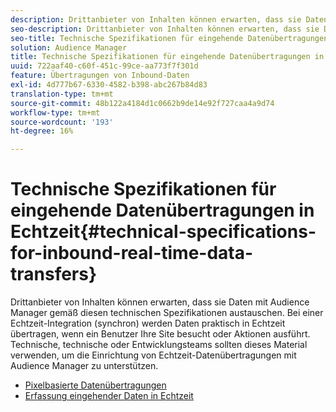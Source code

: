 ```yaml
---
description: Drittanbieter von Inhalten können erwarten, dass sie Daten mit Audience Manager gemäß diesen technischen Spezifikationen austauschen. Bei einer Echtzeit-Integration (synchron) werden Daten praktisch in Echtzeit übertragen, wenn ein Benutzer Ihre Site besucht oder Aktionen ausführt. Technische, technische oder Entwicklungsteams sollten dieses Material verwenden, um die Einrichtung von Echtzeit-Datenübertragungen mit Audience Manager zu unterstützen.
seo-description: Drittanbieter von Inhalten können erwarten, dass sie Daten mit Audience Manager gemäß diesen technischen Spezifikationen austauschen. Bei einer Echtzeit-Integration (synchron) werden Daten praktisch in Echtzeit übertragen, wenn ein Benutzer Ihre Site besucht oder Aktionen ausführt. Technische, technische oder Entwicklungsteams sollten dieses Material verwenden, um die Einrichtung von Echtzeit-Datenübertragungen mit Audience Manager zu unterstützen.
seo-title: Technische Spezifikationen für eingehende Datenübertragungen in Echtzeit
solution: Audience Manager
title: Technische Spezifikationen für eingehende Datenübertragungen in Echtzeit
uuid: 722aaf40-c60f-451c-99ce-aa773f7f301d
feature: Übertragungen von Inbound-Daten
exl-id: 4d777b67-6330-4582-b398-abc267b84d83
translation-type: tm+mt
source-git-commit: 48b122a4184d1c0662b9de14e92f727caa4a9d74
workflow-type: tm+mt
source-wordcount: '193'
ht-degree: 16%

---
```


# Technische Spezifikationen für eingehende Datenübertragungen in Echtzeit{#technical-specifications-for-inbound-real-time-data-transfers}

Drittanbieter von Inhalten können erwarten, dass sie Daten mit Audience Manager gemäß diesen technischen Spezifikationen austauschen. Bei einer Echtzeit-Integration (synchron) werden Daten praktisch in Echtzeit übertragen, wenn ein Benutzer Ihre Site besucht oder Aktionen ausführt. Technische, technische oder Entwicklungsteams sollten dieses Material verwenden, um die Einrichtung von Echtzeit-Datenübertragungen mit Audience Manager zu unterstützen.

<!-- c_rt_realtime_intro.xml -->

* [Pixelbasierte Datenübertragungen](/help/using/integration/sending-audience-data/real-time-data-integration/pixel-based-data-transfer.md)
* [Erfassung eingehender Daten in Echtzeit](/help/using/integration/sending-audience-data/real-time-data-integration/real-time-data-transfer.md)
